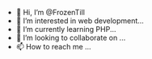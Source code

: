 - 👋 Hi, I’m @FrozenTill
- 👀 I’m interested in web development...
- 🌱 I’m currently learning PHP...
- 💞️ I’m looking to collaborate on ...
- 📫 How to reach me ...

<!---
FrozenTill/FrozenTill is a ✨ special ✨ repository because its `README.md` (this file) appears on your GitHub profile.
You can click the Preview link to take a look at your changes.
--->
